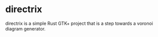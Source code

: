# directrix

directrix is a simple Rust GTK+ project that is a step towards a voronoi diagram generator. 



